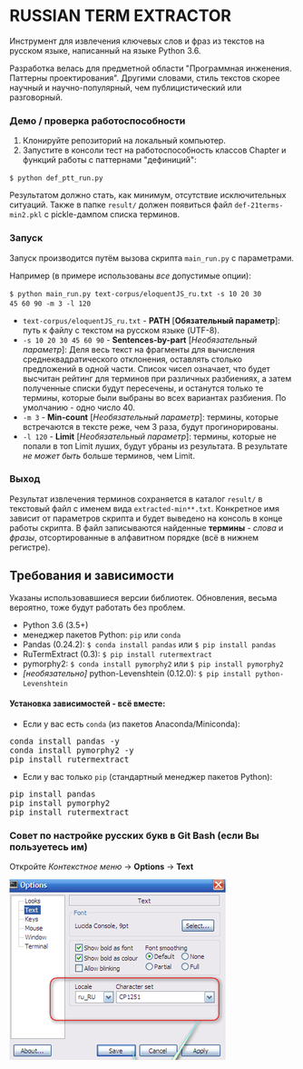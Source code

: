 # RUSSIAN TERM EXTRACTOR
Инструмент для извлечения ключевых слов и фраз из текстов на русском языке, написанный на языке Python 3.6.

Разработка велась для предметной области "Программная инженения. Паттерны проектирования".
Другими словами, стиль текстов скорее научный и научно-популярный, чем публицистический или разговорный.

### Демо / проверка работоспособности
1. Клонируйте репозиторий на локальный компьютер.
1. Запустите в консоли тест на работоспособность классов Chapter и функций работы с паттернами "дефиниций":

<code>$ python def_ptt_run.py </code>

Результатом должно стать, как минимум, отсутствие исключительных ситуаций.
Также в папке `result/` должен появиться файл `def-21terms-min2.pkl` с pickle-дампом списка терминов.

### Запуск

Запуск производится путём вызова скрипта `main_run.py` с параметрами.

Например (в примере использованы _все_ допустимые опции):

<code>$ python main_run.py text-corpus/eloquentJS_ru.txt -s 10 20 30 45 60 90 -m 3 -l 120 </code>

- `text-corpus/eloquentJS_ru.txt` - **PATH** [**Обязательный параметр**]: путь к файлу с текстом на русском языке (UTF-8).
- `-s 10 20 30 45 60 90` - **Sentences-by-part** [_Необязательный параметр_]: Деля весь текст на фрагменты для вычисления среднеквадратического отклонения, оставлять столько предложений в одной части.
Список чисел означает, что будет высчитан рейтинг для терминов при различных разбиениях, а затем полученные списки будут пересечены, и останутся только те термины, которые были выбраны во всех вариантах разбиения. 
По умолчанию - одно число 40.
- `-m 3` - **Min-count** [_Необязательный параметр_]: термины, которые встречаются в тексте реже, чем 3 раза, будут прогинорированы.
- `-l 120` - **Limit** [_Необязательный параметр_]: термины, которые не попали в топ Limit луших, будут убраны из результата. В результате _не может быть_ больше терминов, чем Limit.

### Выход
Результат извлечения терминов сохраняется в каталог `result/` в текстовый файл с именем вида `extracted-min**.txt`.
Конкретное имя зависит от параметров скрипта и будет выведено на консоль в конце работы скрипта.
В файл записываются найденные **термины** - _слова_ и _фразы_, отсортированные в алфавитном порядке (всё в нижнем регистре).

## Требования и зависимости
Указаны использовавшиеся версии библиотек. Обновления, весьма вероятно, тоже будут работать без проблем.

- Python 3.6 (3.5+)
- менеджер пакетов Python: `pip` или `conda`
- Pandas (0.24.2): `$ conda install pandas` или `$ pip install pandas`
- RuTermExtract (0.3): `$ pip install rutermextract`
- pymorphy2: `$ conda install pymorphy2` или `$ pip install pymorphy2`
- _[необязательно]_ python-Levenshtein (0.12.0):  `$ pip install python-Levenshtein`

#### Установка зависимостей - всё вместе:
- Если у вас есть `conda` (из пакетов Anaсonda/Miniconda):

<pre>conda install pandas -y
conda install pymorphy2 -y
pip install rutermextract
</pre>

- Если у вас только `pip` (стандартный менеджер пакетов Python):

<pre>pip install pandas
pip install pymorphy2
pip install rutermextract
</pre>


### Совет по настройке русских букв в Git Bash (если Вы пользуетесь им)
Откройте *Контекстное меню* -> **Options** -> **Text**

![Опции Git Bash](git-bash-RU_setup.png "Настройка русских букв в Git Bash")

